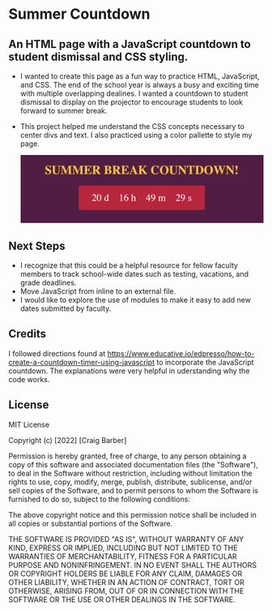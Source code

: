 # Summer Countdown


## An HTML page with a JavaScript countdown to student dismissal and CSS styling.

- I wanted to create this page as a fun way to practice HTML, JavaScript, and CSS. The end of the school year is always a busy and exciting time with multiple overlapping dealines. I wanted a countdown to student dismissal to display on the projector to encourage students to look forward to summer break.
- This project helped me understand the CSS concepts necessary to center divs and text. I also practiced using a color pallette to style my page.

  
   ![screenshot of page](assets/images/screenshot.png)
   
## Next Steps
- I recognize that this could be a helpful resource for fellow faculty members to track school-wide dates such as testing, vacations, and grade deadlines.
- Move JavaScript from inline to an external file.
- I would like to explore the use of modules to make it easy to add new dates submitted by faculty.

## Credits


I followed directions found at https://www.educative.io/edpresso/how-to-create-a-countdown-timer-using-javascript to incorporate the JavaScript countdown. The explanations were very helpful in uderstanding why the code works.


## License


MIT License

Copyright (c) [2022] [Craig Barber]

Permission is hereby granted, free of charge, to any person obtaining a copy
of this software and associated documentation files (the "Software"), to deal
in the Software without restriction, including without limitation the rights
to use, copy, modify, merge, publish, distribute, sublicense, and/or sell
copies of the Software, and to permit persons to whom the Software is
furnished to do so, subject to the following conditions:

The above copyright notice and this permission notice shall be included in all
copies or substantial portions of the Software.

THE SOFTWARE IS PROVIDED "AS IS", WITHOUT WARRANTY OF ANY KIND, EXPRESS OR
IMPLIED, INCLUDING BUT NOT LIMITED TO THE WARRANTIES OF MERCHANTABILITY,
FITNESS FOR A PARTICULAR PURPOSE AND NONINFRINGEMENT. IN NO EVENT SHALL THE
AUTHORS OR COPYRIGHT HOLDERS BE LIABLE FOR ANY CLAIM, DAMAGES OR OTHER
LIABILITY, WHETHER IN AN ACTION OF CONTRACT, TORT OR OTHERWISE, ARISING FROM,
OUT OF OR IN CONNECTION WITH THE SOFTWARE OR THE USE OR OTHER DEALINGS IN THE
SOFTWARE.
